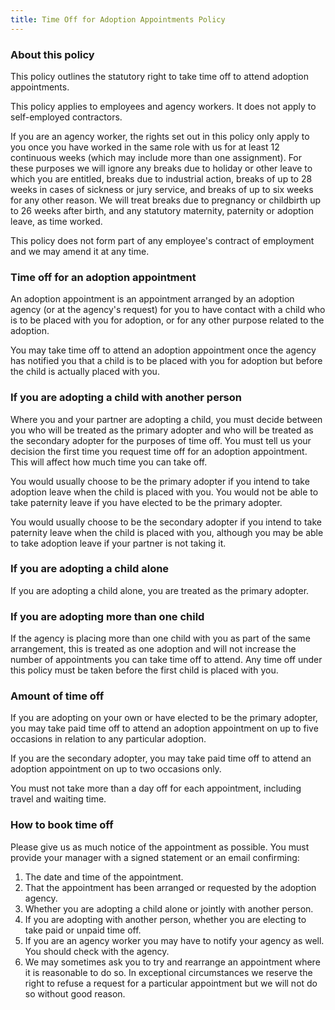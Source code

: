 ```yaml
---
title: Time Off for Adoption Appointments Policy
---
```


### About this policy
This policy outlines the statutory right to take time off to attend adoption appointments.

This policy applies to employees and agency workers. It does not apply to self-employed contractors.

If you are an agency worker, the rights set out in this policy only apply to you once you have worked in the same role with us for at least 12 continuous weeks (which may include more than one assignment). For these purposes we will ignore any breaks due to holiday or other leave to which you are entitled, breaks due to industrial action, breaks of up to 28 weeks in cases of sickness or jury service, and breaks of up to six weeks for any other reason. We will treat breaks due to pregnancy or childbirth up to 26 weeks after birth, and any statutory maternity, paternity or adoption leave, as time worked.

This policy does not form part of any employee's contract of employment and we may amend it at any time.

### Time off for an adoption appointment

An adoption appointment is an appointment arranged by an adoption agency (or at the agency's request) for you to have contact with a child who is to be placed with you for adoption, or for any other purpose related to the adoption.

You may take time off to attend an adoption appointment once the agency has notified you that a child is to be placed with you for adoption but before the child is actually placed with you.

### If you are adopting a child with another person

Where you and your partner are adopting a child, you must decide between you who will be treated as the primary adopter and who will be treated as the secondary adopter for the purposes of time off. You must tell us your decision the first time you request time off for an adoption appointment. This will affect how much time you can take off.

You would usually choose to be the primary adopter if you intend to take adoption leave when the child is placed with you. You would not be able to take paternity leave if you have elected to be the primary adopter.

You would usually choose to be the secondary adopter if you intend to take paternity leave when the child is placed with you, although you may be able to take adoption leave if your partner is not taking it.

### If you are adopting a child alone

If you are adopting a child alone, you are treated as the primary adopter.

### If you are adopting more than one child

If the agency is placing more than one child with you as part of the same arrangement, this is treated as one adoption and will not increase the number of appointments you can take time off to attend. Any time off under this policy must be taken before the first child is placed with you.

### Amount of time off

If you are adopting on your own or have elected to be the primary adopter, you may take paid time off to attend an adoption appointment on up to five occasions in relation to any particular adoption.

If you are the secondary adopter, you may take paid time off to attend an adoption appointment on up to two occasions only.

You must not take more than a day off for each appointment, including travel and waiting time.

### How to book time off

Please give us as much notice of the appointment as possible. You must provide your manager with a signed statement or an email confirming:

1. The date and time of the appointment.
1. That the appointment has been arranged or requested by the adoption agency.
1. Whether you are adopting a child alone or jointly with another person.
1. If you are adopting with another person, whether you are electing to take paid or unpaid time off.
1. If you are an agency worker you may have to notify your agency as well. You should check with the agency.
1. We may sometimes ask you to try and rearrange an appointment where it is reasonable to do so. In exceptional circumstances we reserve the right to refuse a request for a particular appointment but we will not do so without good reason.
